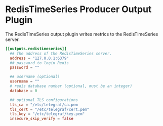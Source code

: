 # RedisTimeSeries Producer Output Plugin

The RedisTimeSeries output plugin writes metrics to the RedisTimeSeries server.

```toml
[[outputs.redistimeseries]]
  ## The address of the RedisTimeSeries server.
  address = "127.0.0.1:6379"
  ## password to login Redis
  password = ""

  ## username (optional)
  username = ""
  # redis database number (optional, must be an integer)
  database = 0

  ## optional TLS configurations
  tls_ca = "/etc/telegraf/ca.pem
  tls_cert = "/etc/telegraf/cert.pem"
  tls_key = "/etc/telegraf/key.pem"
  insecure_skip_verify = false
```
